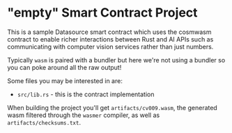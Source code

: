 # "empty" Smart Contract Project

This is a sample Datasource smart contract which uses the cosmwasm contract to
enable richer interactions between Rust and AI APIs such as communicating with
computer vision services rather than just numbers.

Typically `wasm` is paired with a bundler but here we're not using a
bundler so you can poke around all the raw output!

Some files you may be interested in are:

- `src/lib.rs` - this is the contract implementation

When building the project you'll get `artifacts/cv009.wasm`, the generated wasm
filtered through the `wasmer` compiler, as well as `artifacts/checksums.txt`.
